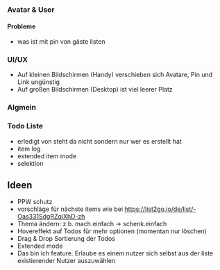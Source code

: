### Avatar & User

#### Probleme
- was ist mit pin von gäste listen

### UI/UX

- Auf kleinen Bildschirmen (Handy) verschieben sich Avatare, Pin und Link ungünstig
- Auf großen Bildschirmen (Desktop) ist viel leerer Platz

### Algmein




### Todo Liste
- erledigt von steht da nicht sondern nur wer es erstellt hat
- item log
- extended item mode
- selektion

## Ideen

- PPW schutz
- vorschläge für nächste items wie bei https://list2go.io/de/list/-Oas331SdgRZqjXhD-zh
- Thema ändern: z.b. mach.einfach -> schenk.einfach
- Hovereffekt auf Todos für mehr optionen (momentan nur löschen)
- Drag & Drop Sortierung der Todos
- Extended mode
- Das bin ich feature. Erlaube es einem nutzer sich selbst aus der liste existierender Nutzer auszuwählen
